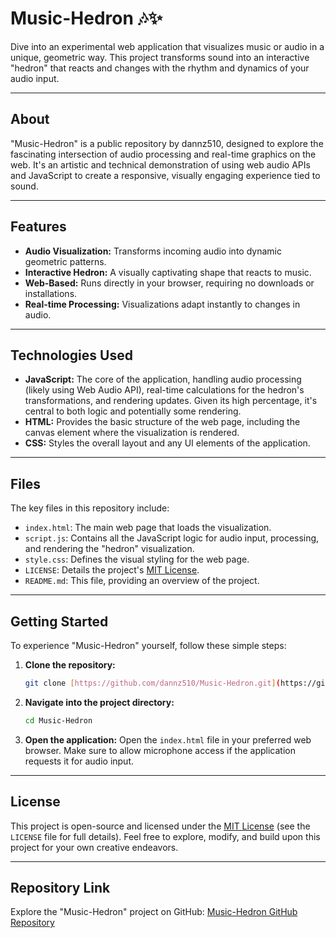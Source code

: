 # Music-Hedron 🎶✨

Dive into an experimental web application that visualizes music or audio in a unique, geometric way. This project transforms sound into an interactive "hedron" that reacts and changes with the rhythm and dynamics of your audio input.

---

## About

"Music-Hedron" is a public repository by dannz510, designed to explore the fascinating intersection of audio processing and real-time graphics on the web. It's an artistic and technical demonstration of using web audio APIs and JavaScript to create a responsive, visually engaging experience tied to sound.

---

## Features

* **Audio Visualization:** Transforms incoming audio into dynamic geometric patterns.
* **Interactive Hedron:** A visually captivating shape that reacts to music.
* **Web-Based:** Runs directly in your browser, requiring no downloads or installations.
* **Real-time Processing:** Visualizations adapt instantly to changes in audio.

---

## Technologies Used

* **JavaScript:** The core of the application, handling audio processing (likely using Web Audio API), real-time calculations for the hedron's transformations, and rendering updates. Given its high percentage, it's central to both logic and potentially some rendering.
* **HTML:** Provides the basic structure of the web page, including the canvas element where the visualization is rendered.
* **CSS:** Styles the overall layout and any UI elements of the application.

---

## Files

The key files in this repository include:

* `index.html`: The main web page that loads the visualization.
* `script.js`: Contains all the JavaScript logic for audio input, processing, and rendering the "hedron" visualization.
* `style.css`: Defines the visual styling for the web page.
* `LICENSE`: Details the project's [MIT License](https://github.com/dannz510/Music-Hedron/blob/main/LICENSE).
* `README.md`: This file, providing an overview of the project.

---

## Getting Started

To experience "Music-Hedron" yourself, follow these simple steps:

1.  **Clone the repository:**
    ```bash
    git clone [https://github.com/dannz510/Music-Hedron.git](https://github.com/dannz510/Music-Hedron.git)
    ```
2.  **Navigate into the project directory:**
    ```bash
    cd Music-Hedron
    ```
3.  **Open the application:**
    Open the `index.html` file in your preferred web browser. Make sure to allow microphone access if the application requests it for audio input.

---

## License

This project is open-source and licensed under the [MIT License](https://doi.org/10.1002/0470841960.ch1) (see the `LICENSE` file for full details). Feel free to explore, modify, and build upon this project for your own creative endeavors.

---

## Repository Link

Explore the "Music-Hedron" project on GitHub: [Music-Hedron GitHub Repository](https://github.com/dannz510/Music-Hedron)

